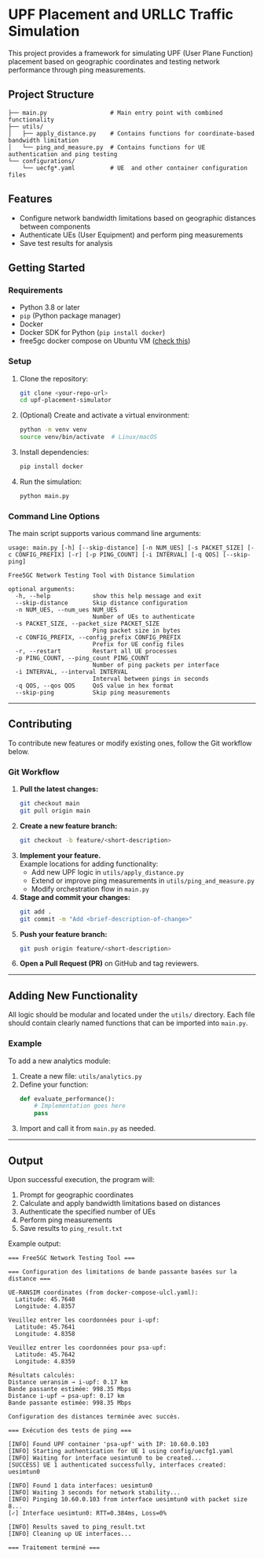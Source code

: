 # UPF Placement and URLLC Traffic Simulation
This project provides a framework for simulating UPF (User Plane Function) placement based on geographic coordinates and testing network performance through ping measurements.

## Project Structure
```
├── main.py                  # Main entry point with combined functionality
├── utils/
│   ├── apply_distance.py    # Contains functions for coordinate-based bandwidth limitation
│   └── ping_and_measure.py  # Contains functions for UE authentication and ping testing
└── configurations/
    └── uecfg*.yaml          # UE  and other container configuration files
```

## Features
- Configure network bandwidth limitations based on geographic distances between components
- Authenticate UEs (User Equipment) and perform ping measurements
- Save test results for analysis

## Getting Started
### Requirements
- Python 3.8 or later
- `pip` (Python package manager)
- Docker
- Docker SDK for Python (`pip install docker`)
- free5gc docker compose on Ubuntu VM ([check this](https://lobna.me/setting-up-the-environment-for-free5gc))

### Setup
1. Clone the repository:
    ```bash
    git clone <your-repo-url>
    cd upf-placement-simulator
    ```
2. (Optional) Create and activate a virtual environment:
    ```bash
    python -m venv venv
    source venv/bin/activate  # Linux/macOS
    ```
3. Install dependencies:
    ```bash
    pip install docker
    ```
4. Run the simulation:
    ```bash
    python main.py
    ```

### Command Line Options
The main script supports various command line arguments:

```
usage: main.py [-h] [--skip-distance] [-n NUM_UES] [-s PACKET_SIZE] [-c CONFIG_PREFIX] [-r] [-p PING_COUNT] [-i INTERVAL] [-q QOS] [--skip-ping]

Free5GC Network Testing Tool with Distance Simulation

optional arguments:
  -h, --help            show this help message and exit
  --skip-distance       Skip distance configuration
  -n NUM_UES, --num_ues NUM_UES
                        Number of UEs to authenticate
  -s PACKET_SIZE, --packet_size PACKET_SIZE
                        Ping packet size in bytes
  -c CONFIG_PREFIX, --config_prefix CONFIG_PREFIX
                        Prefix for UE config files
  -r, --restart         Restart all UE processes
  -p PING_COUNT, --ping_count PING_COUNT
                        Number of ping packets per interface
  -i INTERVAL, --interval INTERVAL
                        Interval between pings in seconds
  -q QOS, --qos QOS     QoS value in hex format
  --skip-ping           Skip ping measurements
```

---
## Contributing
To contribute new features or modify existing ones, follow the Git workflow below.

### Git Workflow
1. **Pull the latest changes:**
    ```bash
    git checkout main
    git pull origin main
    ```
2. **Create a new feature branch:**
    ```bash
    git checkout -b feature/<short-description>
    ```
3. **Implement your feature.**  
   Example locations for adding functionality:
   - Add new UPF logic in `utils/apply_distance.py`
   - Extend or improve ping measurements in `utils/ping_and_measure.py`
   - Modify orchestration flow in `main.py`
4. **Stage and commit your changes:**
    ```bash
    git add .
    git commit -m "Add <brief-description-of-change>"
    ```
5. **Push your feature branch:**
    ```bash
    git push origin feature/<short-description>
    ```
6. **Open a Pull Request (PR)** on GitHub and tag reviewers.

---
## Adding New Functionality
All logic should be modular and located under the `utils/` directory. Each file should contain clearly named functions that can be imported into `main.py`.

### Example
To add a new analytics module:
1. Create a new file: `utils/analytics.py`
2. Define your function:
    ```python
    def evaluate_performance():
        # Implementation goes here
        pass
    ```
3. Import and call it from `main.py` as needed.

---
## Output
Upon successful execution, the program will:
1. Prompt for geographic coordinates
2. Calculate and apply bandwidth limitations based on distances
3. Authenticate the specified number of UEs
4. Perform ping measurements
5. Save results to `ping_result.txt`

Example output:
```
=== Free5GC Network Testing Tool ===

=== Configuration des limitations de bande passante basées sur la distance ===

UE-RANSIM coordinates (from docker-compose-ulcl.yaml):
  Latitude: 45.7640
  Longitude: 4.8357

Veuillez entrer les coordonnées pour i-upf:
  Latitude: 45.7641
  Longitude: 4.8358

Veuillez entrer les coordonnées pour psa-upf:
  Latitude: 45.7642
  Longitude: 4.8359

Résultats calculés:
Distance ueransim → i-upf: 0.17 km
Bande passante estimée: 998.35 Mbps
Distance i-upf → psa-upf: 0.17 km
Bande passante estimée: 998.35 Mbps

Configuration des distances terminée avec succès.

=== Exécution des tests de ping ===

[INFO] Found UPF container 'psa-upf' with IP: 10.60.0.103
[INFO] Starting authentication for UE 1 using config/uecfg1.yaml
[INFO] Waiting for interface uesimtun0 to be created...
[SUCCESS] UE 1 authenticated successfully, interfaces created: uesimtun0

[INFO] Found 1 data interfaces: uesimtun0
[INFO] Waiting 3 seconds for network stability...
[INFO] Pinging 10.60.0.103 from interface uesimtun0 with packet size 8...
[✓] Interface uesimtun0: RTT=0.384ms, Loss=0%

[INFO] Results saved to ping_result.txt
[INFO] Cleaning up UE interfaces...

=== Traitement terminé ===
```
